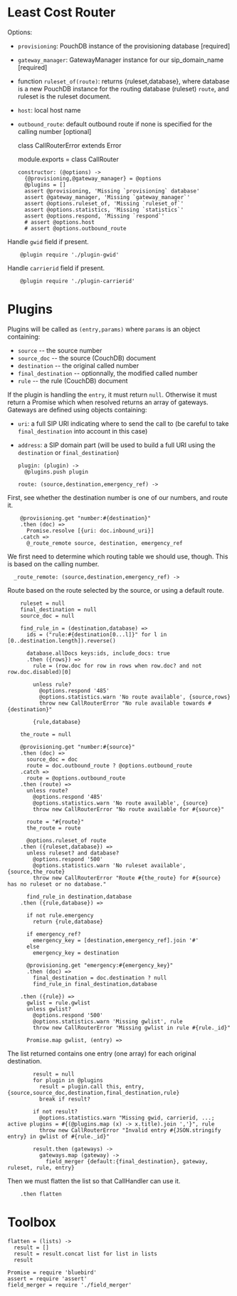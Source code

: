 Least Cost Router
=================

Options:
- `provisioning`: PouchDB instance of the provisioning database [required]
- `gateway_manager`: GatewayManager instance for our sip_domain_name [required]
- function `ruleset_of(route)`: returns {ruleset,database}, where database is a new PouchDB instance for the routing database (ruleset) `route`, and ruleset is the ruleset document.
- `host`: local host name
- `outbound_route`: default outbound route if none is specified for the calling number [optional]

    class CallRouterError extends Error

    module.exports = class CallRouter

      constructor: (@options) ->
        {@provisioning,@gateway_manager} = @options
        @plugins = []
        assert @provisioning, 'Missing `provisioning` database'
        assert @gateway_manager, 'Missing `gateway_manager`'
        assert @options.ruleset_of, 'Missing `ruleset_of`'
        assert @options.statistics, 'Missing `statistics`'
        assert @options.respond, 'Missing `respond`'
        # assert @options.host
        # assert @options.outbound_route

Handle `gwid` field if present.

        @plugin require './plugin-gwid'

Handle `carrierid` field if present.

        @plugin require './plugin-carrierid'

Plugins
=======

Plugins will be called as `(entry,params)` where `params` is an object containing:
* `source` -- the source number
* `source_doc` -- the source (CouchDB) document
* `destination` -- the original called number
* `final_destination` -- optionnally, the modified called number
* `rule` -- the rule (CouchDB) document

If the plugin is handling the `entry`, it must return `null`.
Otherwise it must return a Promise which when resolved returns an array of gateways.
Gateways are defined using objects containing:
* `uri`: a full SIP URI indicating where to send the call to (be careful to take `final_destination` into account in this case)
* `address`: a SIP domain part (will be used to build a full URI using the `destination` or `final_destination`)

      plugin: (plugin) ->
        @plugins.push plugin

      route: (source,destination,emergency_ref) ->

First, see whether the destination number is one of our numbers, and route it.

        @provisioning.get "number:#{destination}"
        .then (doc) =>
          Promise.resolve [{uri: doc.inbound_uri}]
        .catch =>
          @_route_remote source, destination, emergency_ref

We first need to determine which routing table we should use, though.
This is based on the calling number.

      _route_remote: (source,destination,emergency_ref) ->

Route based on the route selected by the source, or using a default route.

        ruleset = null
        final_destination = null
        source_doc = null

        find_rule_in = (destination,database) =>
          ids = ("rule:#{destination[0...l]}" for l in [0..destination.length]).reverse()

          database.allDocs keys:ids, include_docs: true
          .then ({rows}) =>
            rule = (row.doc for row in rows when row.doc? and not row.doc.disabled)[0]

            unless rule?
              @options.respond '485'
              @options.statistics.warn 'No route available', {source,rows}
              throw new CallRouterError "No rule available towards #{destination}"

            {rule,database}

        the_route = null

        @provisioning.get "number:#{source}"
        .then (doc) =>
          source_doc = doc
          route = doc.outbound_route ? @options.outbound_route
        .catch =>
          route = @options.outbound_route
        .then (route) =>
          unless route?
            @options.respond '485'
            @options.statistics.warn 'No route available', {source}
            throw new CallRouterError "No route available for #{source}"

          route = "#{route}"
          the_route = route

          @options.ruleset_of route
        .then ({ruleset,database}) =>
          unless ruleset? and database?
            @options.respond '500'
            @options.statistics.warn 'No ruleset available', {source,the_route}
            throw new CallRouterError "Route #{the_route} for #{source} has no ruleset or no database."

          find_rule_in destination,database
        .then ({rule,database}) =>

          if not rule.emergency
            return {rule,database}

          if emergency_ref?
            emergency_key = [destination,emergency_ref].join '#'
          else
            emergency_key = destination

          @provisioning.get "emergency:#{emergency_key}"
          .then (doc) =>
            final_destination = doc.destination ? null
            find_rule_in final_destination,database

        .then ({rule}) =>
          gwlist = rule.gwlist
          unless gwlist?
            @options.respond '500'
            @options.statistics.warn 'Missing gwlist', rule
            throw new CallRouterError "Missing gwlist in rule #{rule._id}"

          Promise.map gwlist, (entry) =>

The list returned contains one entry (one array) for each original destination.

            result = null
            for plugin in @plugins
              result = plugin.call this, entry, {source,source_doc,destination,final_destination,rule}
              break if result?

            if not result?
              @options.statistics.warn "Missing gwid, carrierid, ...; active plugins = #{(@plugins.map (x) -> x.title).join ','}", rule
              throw new CallRouterError "Invalid entry #{JSON.stringify entry} in gwlist of #{rule._id}"

            result.then (gateways) ->
              gateways.map (gateway) ->
                field_merger {default:{final_destination}, gateway, ruleset, rule, entry}

Then we must flatten the list so that CallHandler can use it.

        .then flatten


Toolbox
=======

    flatten = (lists) ->
      result = []
      result = result.concat list for list in lists
      result

    Promise = require 'bluebird'
    assert = require 'assert'
    field_merger = require './field_merger'
